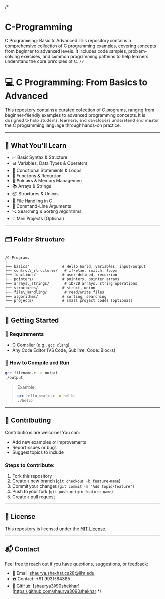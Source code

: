/*
# C-Programming
C Programming: Basic to Advanced  This repository contains a comprehensive collection of C programming examples, covering concepts from beginner to advanced levels. It includes code samples, problem-solving exercises, and common programming patterns to help learners understand the core principles of C.
*/
/*
# 💻 C Programming: From Basics to Advanced

This repository contains a curated collection of C programs, ranging from beginner-friendly examples to advanced programming concepts. It is designed to help students, learners, and developers understand and master the C programming language through hands-on practice.

---

## 📘 What You'll Learn

- ✅ Basic Syntax & Structure
- 📊 Variables, Data Types & Operators
- 🔁 Conditional Statements & Loops
- 🧮 Functions & Recursion
- 🧠 Pointers & Memory Management
- 📚 Arrays & Strings
- 📦 Structures & Unions
- 📁 File Handling in C
- 📌 Command-Line Arguments
- 🔍 Searching & Sorting Algorithms
- 💡 Mini Projects (Optional)

---

## 🗂️ Folder Structure

```

/C-Programs
│
├── basics/               # Hello World, variables, input/output
├── control\_structures/   # if-else, switch, loops
├── functions/            # user-defined, recursion
├── pointers/             # pointers, pointer arrays
├── arrays\_strings/       # 1D/2D arrays, string operations
├── structures/           # struct, union
├── file\_handling/        # read/write files
├── algorithms/           # sorting, searching
└── projects/             # small project codes (optional)

````

---

## 🚀 Getting Started

### 🧰 Requirements
- C Compiler (e.g., `gcc`, `clang`)
- Any Code Editor (VS Code, Sublime, Code::Blocks)

### 🔧 How to Compile and Run

```bash
gcc filename.c -o output
./output
````

> Example:
>
> ```bash
> gcc hello_world.c -o hello
> ./hello
> ```

---

## 🤝 Contributing

Contributions are welcome! You can:

* Add new examples or improvements
* Report issues or bugs
* Suggest topics to include

### Steps to Contribute:

1. Fork this repository
2. Create a new branch (`git checkout -b feature-name`)
3. Commit your changes (`git commit -m "Add topic/feature"`)
4. Push to your fork (`git push origin feature-name`)
5. Create a pull request

---

## 📄 License

This repository is licensed under the [MIT License](LICENSE).

---

## 📬 Contact

Feel free to reach out if you have questions, suggestions, or feedback:

* 📧 Email: [shaurya.shekhar.cs28@iilm.edu](mailto:shaurya.shekhar.cs28@iilm.edu)
* ☎️ Contact: +91 9931684385
* 🔗 GitHub: [shaurya3090shekhar](https://github.com/shaurya3090shekhar
*/
